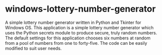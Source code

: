 # windows-lottery-number-generator
A simple lottery number generator written in Python and Tkinter for Windows OS.
This application is a simple lottery number generator which uses the Python secrets module to produce secure, truly random numbers.
The default settings for this application chooses six numbers at random from a pool of numbers from one to forty-five.
The code can be easily modified to suit user needs.
